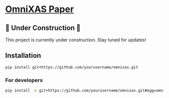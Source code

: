 # [OmniXAS Paper](https://www.arxiv.org/abs/2409.19552)

## 🚧 Under Construction 🚧

This project is currently under construction. Stay tuned for updates!

## Installation

```bash
pip install git+https://github.com/yourusername/omnixas.git
```

### For developers

```bash
pip install -e git+https://github.com/yourusername/omnixas.git#egg=omnixas[dev]
```
